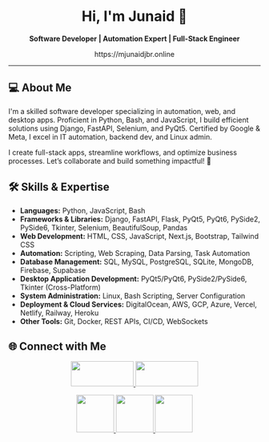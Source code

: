<h1 align="center">Hi, I'm Junaid 👋</h1>

<p align="center">
  <b>Software Developer | Automation Expert | Full-Stack Engineer</b>  
</p>
<p align="center">https://mjunaidjbr.online</p>

---
## 💻 About Me  
I'm a skilled software developer specializing in automation, web, and desktop apps. Proficient in Python, Bash, and JavaScript, I build efficient solutions using Django, FastAPI, Selenium, and PyQt5. Certified by Google & Meta, I excel in IT automation, backend dev, and Linux admin.  

I create full-stack apps, streamline workflows, and optimize business processes. Let’s collaborate and build something impactful! 🚀  

## 🛠 Skills & Expertise  
- **Languages:** Python, JavaScript, Bash  
- **Frameworks & Libraries:** Django, FastAPI, Flask, PyQt5, PyQt6, PySide2, PySide6, Tkinter, Selenium, BeautifulSoup, Pandas  
- **Web Development:** HTML, CSS, JavaScript, Next.js, Bootstrap, Tailwind CSS  
- **Automation:** Scripting, Web Scraping, Data Parsing, Task Automation  
- **Database Management:** SQL, MySQL, PostgreSQL, SQLite, MongoDB, Firebase, Supabase  
- **Desktop Application Development:** PyQt5/PyQt6, PySide2/PySide6, Tkinter (Cross-Platform)  
- **System Administration:** Linux, Bash Scripting, Server Configuration  
- **Deployment & Cloud Services:** DigitalOcean, AWS, GCP, Azure, Vercel, Netlify, Railway, Heroku  
- **Other Tools:** Git, Docker, REST APIs, CI/CD, WebSockets  

## 🌐 Connect with Me  
<p align="center">
  <a href="https://www.fiverr.com/s/m5Belp9">
    <img src="https://github.com/user-attachments/assets/e5e77ee3-8722-4a22-ae2b-48f5493f2861" width="125" height="50">
  </a>
  <a href="https://www.upwork.com/freelancers/~01da7da99a502c25ad">
    <img src="https://github.com/user-attachments/assets/e5ff2f07-9286-4e55-a1cf-7e6e0dfedd01" width="125" height="50">
  </a>
</p>
<p align="center">
  <a href="https://www.linkedin.com/in/mjunaidjbr">
    <img src="https://skillicons.dev/icons?i=linkedin" width="75">
  </a>
  <a href="https://wa.me/923125297269">
    <img src="https://github.com/user-attachments/assets/49d57208-e75f-4577-95a9-df5dbb1420c4" width="75">
  </a>
  <a href="mailto:mjunaidjbr@gmail.com">
    <img src="https://skillicons.dev/icons?i=gmail" width="75">
  </a>
</p>

